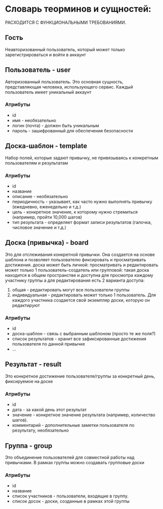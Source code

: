 # Словарь теорминов и сущностей:

РАСХОДИТСЯ С ФУНКЦИОНАЛЬНЫМИ ТРЕБОВАНИЯМИ.

## Гость
Неавторизованный пользователь, который может только зарегистрироваться и войти в аккаунт

## Пользователь - user
Авторизованный пользователь. Это основная сущность, представляющая человека, использующего сервис. Каждый пользователь имеет уникальный аккаунт

### Атрибуты
- id
- имя - необязательно
- логин (почта) - должен быть уникальным
- пароль - зашифрованный для обеспечения безопасности

## Доска-шаблон - template
Набор полей, которые задают привычку, не привязываясь к конкретным пользователям и результатам

### Атрибуты
- id
- название
- описание - необязательно
- периодичность - указывает, как часто нужно выполнять привычку (ежедневно, еженедельно и т.д.)
- цель - конкретное значение, к которому нужно стремиться (например, пройти 10,000 шагов)
- тип результата - определяет формат записи результатов (галочка, числовое значение и т.д.)

## Доска (привычка) - board
Это для отслеживания конкретной привычки. Она создается на основе шаблона и позволяет пользователю фиксировать и 
просматривать достижения.
доска может быть личной: просматривать и редактировать может только 1 пользователь-создатель
или групповой: такая доска находится в общем пространстве и доступна для просмотра каждому участнику группы
а для редактирования есть 2 варианта доступа:
1. общая - редактировать могут все пользователи группы
2. индивидуальная - редактировать может только 1 пользователь. Для каждого участника создается свой экземпляр доски, которую он редактируют

### Атрибуты
- id
- доска-шаблон - связь с выбранным шаблоном (просто те же поля?)
- список результатов - хранит все зафиксированные достижения пользователя по данной привычке
- ...

## Результат - result
Это конкретное достижение пользователя/группы за конкретный день, фиксируемое на доске

### Атрибуты
- id
- дата - за какой день этот результат
- значение - конкретное значение результата (например, количество шагов).
- комментарий - дополнительные заметки пользователя по результату, необязательно

## Группа - group
Это объединение пользователей для совместной работы над привычками. В рамках группы можно создавать групповые 
доски

### Атрибуты
- id
- название
- список участников - пользователи, входящие в группу.
- список досок - доски, созданные в рамках этой группы
